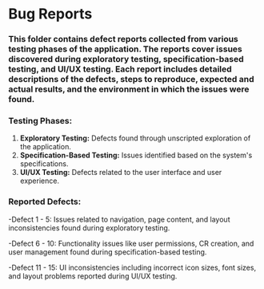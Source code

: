 # Bug Reports

### This folder contains defect reports collected from various testing phases of the application. The reports cover issues discovered during exploratory testing, specification-based testing, and UI/UX testing. Each report includes detailed descriptions of the defects, steps to reproduce, expected and actual results, and the environment in which the issues were found.

### Testing Phases:
1. **Exploratory Testing:** Defects found through unscripted exploration of the application.
2. **Specification-Based Testing:** Issues identified based on the system's specifications.
3. **UI/UX Testing:** Defects related to the user interface and user experience.

### Reported Defects:
-Defect 1 - 5: Issues related to navigation, page content, and layout inconsistencies found during exploratory testing.

-Defect 6 - 10: Functionality issues like user permissions, CR creation, and user management found during specification-based testing.

-Defect 11 - 15: UI inconsistencies including incorrect icon sizes, font sizes, and layout problems reported during UI/UX testing.

